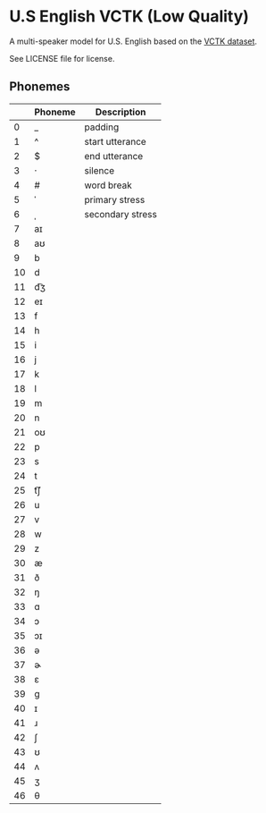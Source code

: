 # U.S English VCTK (Low Quality)

A multi-speaker model for U.S. English based on the [VCTK dataset](https://datashare.ed.ac.uk/handle/10283/3443).

See LICENSE file for license.


## Phonemes

<table><thead><th>&nbsp;</th><th>Phoneme</th><th>Description</th></thead>
<tr>
<td> 0 </td>
<td> _ </td>
<td> padding </td>
</tr>
<tr>
<td> 1 </td>
<td> ^ </td>
<td> start utterance </td>
</tr>
<tr>
<td> 2 </td>
<td> $ </td>
<td> end utterance </td>
</tr>
<tr>
<td> 3 </td>
<td> · </td>
<td> silence </td>
</tr>
<tr>
<td> 4 </td>
<td> # </td>
<td> word break </td>
</tr>
<tr>
<td> 5 </td>
<td> ˈ </td>
<td> primary stress </td>
</tr>
<tr>
<td> 6 </td>
<td> ˌ </td>
<td> secondary stress </td>
</tr>
<tr>
<td> 7 </td>
<td> aɪ </td>
<td>  </td>
</tr>
<tr>
<td> 8 </td>
<td> aʊ </td>
<td>  </td>
</tr>
<tr>
<td> 9 </td>
<td> b </td>
<td>  </td>
</tr>
<tr>
<td> 10 </td>
<td> d </td>
<td>  </td>
</tr>
<tr>
<td> 11 </td>
<td> d͡ʒ </td>
<td>  </td>
</tr>
<tr>
<td> 12 </td>
<td> eɪ </td>
<td>  </td>
</tr>
<tr>
<td> 13 </td>
<td> f </td>
<td>  </td>
</tr>
<tr>
<td> 14 </td>
<td> h </td>
<td>  </td>
</tr>
<tr>
<td> 15 </td>
<td> i </td>
<td>  </td>
</tr>
<tr>
<td> 16 </td>
<td> j </td>
<td>  </td>
</tr>
<tr>
<td> 17 </td>
<td> k </td>
<td>  </td>
</tr>
<tr>
<td> 18 </td>
<td> l </td>
<td>  </td>
</tr>
<tr>
<td> 19 </td>
<td> m </td>
<td>  </td>
</tr>
<tr>
<td> 20 </td>
<td> n </td>
<td>  </td>
</tr>
<tr>
<td> 21 </td>
<td> oʊ </td>
<td>  </td>
</tr>
<tr>
<td> 22 </td>
<td> p </td>
<td>  </td>
</tr>
<tr>
<td> 23 </td>
<td> s </td>
<td>  </td>
</tr>
<tr>
<td> 24 </td>
<td> t </td>
<td>  </td>
</tr>
<tr>
<td> 25 </td>
<td> t͡ʃ </td>
<td>  </td>
</tr>
<tr>
<td> 26 </td>
<td> u </td>
<td>  </td>
</tr>
<tr>
<td> 27 </td>
<td> v </td>
<td>  </td>
</tr>
<tr>
<td> 28 </td>
<td> w </td>
<td>  </td>
</tr>
<tr>
<td> 29 </td>
<td> z </td>
<td>  </td>
</tr>
<tr>
<td> 30 </td>
<td> æ </td>
<td>  </td>
</tr>
<tr>
<td> 31 </td>
<td> ð </td>
<td>  </td>
</tr>
<tr>
<td> 32 </td>
<td> ŋ </td>
<td>  </td>
</tr>
<tr>
<td> 33 </td>
<td> ɑ </td>
<td>  </td>
</tr>
<tr>
<td> 34 </td>
<td> ɔ </td>
<td>  </td>
</tr>
<tr>
<td> 35 </td>
<td> ɔɪ </td>
<td>  </td>
</tr>
<tr>
<td> 36 </td>
<td> ə </td>
<td>  </td>
</tr>
<tr>
<td> 37 </td>
<td> ɚ </td>
<td>  </td>
</tr>
<tr>
<td> 38 </td>
<td> ɛ </td>
<td>  </td>
</tr>
<tr>
<td> 39 </td>
<td> ɡ </td>
<td>  </td>
</tr>
<tr>
<td> 40 </td>
<td> ɪ </td>
<td>  </td>
</tr>
<tr>
<td> 41 </td>
<td> ɹ </td>
<td>  </td>
</tr>
<tr>
<td> 42 </td>
<td> ʃ </td>
<td>  </td>
</tr>
<tr>
<td> 43 </td>
<td> ʊ </td>
<td>  </td>
</tr>
<tr>
<td> 44 </td>
<td> ʌ </td>
<td>  </td>
</tr>
<tr>
<td> 45 </td>
<td> ʒ </td>
<td>  </td>
</tr>
<tr>
<td> 46 </td>
<td> θ </td>
<td>  </td>
</tr>
</table>
